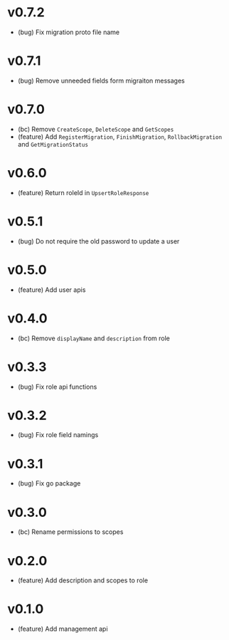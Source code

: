 # v0.7.2

-   (bug) Fix migration proto file name

# v0.7.1

-   (bug) Remove unneeded fields form migraiton messages

# v0.7.0

-   (bc) Remove `CreateScope`, `DeleteScope` and `GetScopes`
-   (feature) Add `RegisterMigration`, `FinishMigration`, `RollbackMigration` and `GetMigrationStatus`

# v0.6.0

-   (feature) Return roleId in `UpsertRoleResponse`

# v0.5.1

-   (bug) Do not require the old password to update a user

# v0.5.0

-   (feature) Add user apis

# v0.4.0

-   (bc) Remove `displayName` and `description` from role

# v0.3.3

-   (bug) Fix role api functions

# v0.3.2

-   (bug) Fix role field namings

# v0.3.1

-   (bug) Fix go package

# v0.3.0

-   (bc) Rename permissions to scopes

# v0.2.0

-   (feature) Add description and scopes to role

# v0.1.0

-   (feature) Add management api
